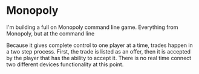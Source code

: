 # Monopoly
I'm building a full on Monopoly command line game. Everything from Monopoly, but at the command line

Because it gives complete control to one player at a time, trades happen in a two step process. First, the trade is listed as an offer, then it is accepted by the player that has the ability to accept it. There is no real time connect two different devices functionality at this point.
